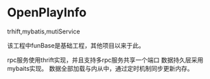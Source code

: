 OpenPlayInfo
============

trhift,mybatis,mutiService

该工程中funBase是基础工程，其他项目以来于此。

rpc服务使用thrift实现，并且支持多rpc服务共享一个端口
数据持久层采用mybaits实现。
数据全部加载与内从中，通过定时机制同步更新内存。
